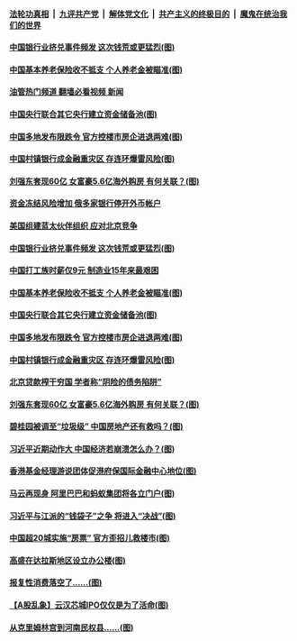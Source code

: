 ####  [法轮功真相](../../../../basic/blob/master/README.md?t=06261601) &nbsp;|&nbsp; [九评共产党](../../../../9ping.md/blob/master/README.md?t=06261601) &nbsp;|&nbsp; [解体党文化](../../../../jtdwh.md/blob/master/README.md?t=06261601)  &nbsp;|&nbsp; [共产主义的终极目的](../../../../gczydzjmd.md/blob/master/README.md?t=06261601) &nbsp;|&nbsp; [魔鬼在统治我们的世界](../../../../mgztzwmdsj.md/blob/master/README.md?t=06261601) 

#### [中国银行业挤兑事件频发 这次钱荒或更猛烈(图)](../pages/p5/1010154.md?t=06261601) 

#### [中国基本养老保险收不抵支 个人养老金被瞄准(图)](../pages/p5/1010166.md?t=06261601) 

#### [油管热门频道 翻墙必看视频 新闻](http://45.76.130.85:81/youtube.html?06261601)

#### [中国央行联合其它央行建立资金储备池(图)](../pages/p5/1010162.md?t=06261601) 

#### [中国多地发布限跌令 官方控楼市房企进退两难(图)](../pages/p5/1010159.md?t=06261601) 

#### [中国村镇银行成金融重灾区 存连环爆雷风险(图)](../pages/p5/1010155.md?t=06261601) 

#### [刘强东套现60亿 女富豪5.6亿海外购房 有何关联？(图)](../pages/p5/1010124.md?t=06261601) 

#### [资金冻结风险增加 俄多家银行停开外币帐户](../pages/p5/1010201.md?t=06261601) 

#### [美国组建蓝太伙伴组织 应对北京竞争](../pages/p5/1010200.md?t=06261601) 

#### [中国银行业挤兑事件频发 这次钱荒或更猛烈(图)](../pages/p5/1010154.md?t=06261601) 

#### [中国打工族时薪仅9元 制造业15年来最艰困](../pages/p5/1010167.md?t=06261601) 

#### [中国基本养老保险收不抵支 个人养老金被瞄准(图)](../pages/p5/1010166.md?t=06261601) 

#### [中国央行联合其它央行建立资金储备池(图)](../pages/p5/1010162.md?t=06261601) 

#### [中国多地发布限跌令 官方控楼市房企进退两难(图)](../pages/p5/1010159.md?t=06261601) 

#### [中国村镇银行成金融重灾区 存连环爆雷风险(图)](../pages/p5/1010155.md?t=06261601) 

#### [北京贷款榨干穷国 学者称“阴险的债务陷阱”](../pages/p5/1010125.md?t=06261601) 

#### [刘强东套现60亿 女富豪5.6亿海外购房 有何关联？(图)](../pages/p5/1010124.md?t=06261601) 

#### [碧桂园被调至“垃圾级” 中国房地产还有救吗？(图)](../pages/p5/1010115.md?t=06261601) 

#### [习近平近期动作大 中国经济若崩溃怎么办？(图)](../pages/p5/1010082.md?t=06261601) 

#### [香港基金经理游说团体促港府保国际金融中心地位(图)](../pages/p5/1010081.md?t=06261601) 

#### [马云再现身 阿里巴巴和蚂蚁集团将各立门户(图)](../pages/p5/1010073.md?t=06261601) 

#### [习近平与江派的“钱袋子”之争 将进入“决战”(图)](../pages/p5/1010069.md?t=06261601) 

#### [中国超20城实施“房票” 官方歪招儿救楼市(图)](../pages/p5/1010067.md?t=06261601) 

#### [高盛在达拉斯地区设立办公楼(图)](../pages/p5/1010008.md?t=06261601) 

#### [报复性消费落空了……(图)](../pages/p5/1010003.md?t=06261601) 

#### [【A股乱象】云汉芯城IPO仅仅是为了活命(图)](../pages/p5/1010004.md?t=06261601) 

#### [从克里姆林宫到河南民权县……(图)](../pages/p5/1010000.md?t=06261601) 

<img src='http://gfw-breaker.win/goodnews/indexes/p5.md' width='0px' height='0px'/>
